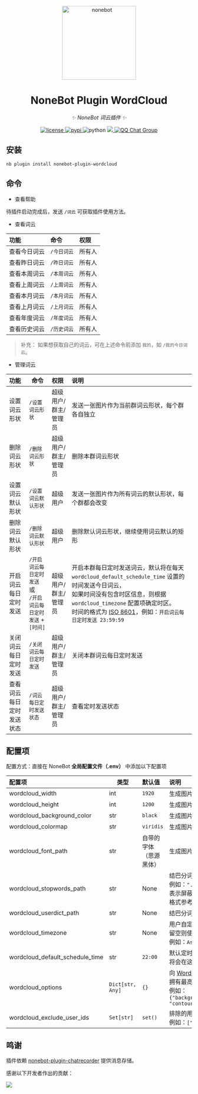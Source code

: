 <!-- markdownlint-disable MD033 MD036 MD041 -->

<p align="center">
  <a href="https://v2.nonebot.dev/"><img src="https://v2.nonebot.dev/logo.png" width="200" height="200" alt="nonebot"></a>
</p>

<div align="center">

# NoneBot Plugin WordCloud

_✨ NoneBot 词云插件 ✨_

</div>

<p align="center">
  <a href="https://raw.githubusercontent.com/he0119/nonebot-plugin-wordcloud/main/LICENSE">
    <img src="https://img.shields.io/github/license/he0119/nonebot-plugin-wordcloud.svg" alt="license">
  </a>
  <a href="https://pypi.python.org/pypi/nonebot-plugin-wordcloud">
    <img src="https://img.shields.io/pypi/v/nonebot-plugin-wordcloud.svg" alt="pypi">
  </a>
  <img src="https://img.shields.io/badge/python-3.8+-blue.svg" alt="python">
  <a href="https://codecov.io/gh/he0119/nonebot-plugin-wordcloud">
    <img src="https://codecov.io/gh/he0119/nonebot-plugin-wordcloud/branch/main/graph/badge.svg?token=e2ECtMI91C"/>
  </a>
  <a href="https://jq.qq.com/?_wv=1027&k=7zQUpiGp">
    <img src="https://img.shields.io/badge/QQ%E7%BE%A4-730374631-orange?style=flat-square" alt="QQ Chat Group">
  </a>
</p>

## 安装

```shell
nb plugin install nonebot-plugin-wordcloud
```

## 命令

- 查看帮助

待插件启动完成后，发送 `/词云` 可获取插件使用方法。

- 查看词云

| 功能         | 命令        | 权限   |
| :----------- | :---------- | :----- |
| 查看今日词云 | `/今日词云` | 所有人 |
| 查看昨日词云 | `/昨日词云` | 所有人 |
| 查看本周词云 | `/本周词云` | 所有人 |
| 查看上周词云 | `/上周词云` | 所有人 |
| 查看本月词云 | `/本月词云` | 所有人 |
| 查看上月词云 | `/上月词云` | 所有人 |
| 查看年度词云 | `/年度词云` | 所有人 |
| 查看历史词云 | `/历史词云` | 所有人 |

> 补充： 如果想获取自己的词云，可在上述命令前添加 `我的`，如 `/我的今日词云`。

- 管理词云

| 功能                     | 命令                                                               | 权限                 | 说明                                                                                                                                                                                                                                                                                                                                 |
| :----------------------- | ------------------------------------------------------------------ | :------------------- | :----------------------------------------------------------------------------------------------------------------------------------------------------------------------------------------------------------------------------------------------------------------------------------------------------------------------------------- |
| 设置词云形状             | `/设置词云形状`                                                    | 超级用户/群主/管理员 | 发送一张图片作为当前群词云形状，每个群各自独立                                                                                                                                                                                                                                                                                       |
| 删除词云形状             | `/删除词云形状`                                                    | 超级用户/群主/管理员 | 删除本群词云形状                                                                                                                                                                                                                                                                                                                     |
| 设置词云默认形状         | `/设置词云默认形状`                                                | 超级用户             | 发送一张图片作为所有词云的默认形状，每个群都会改变                                                                                                                                                                                                                                                                                   |
| 删除词云默认形状         | `/删除词云默认形状`                                                | 超级用户             | 删除默认词云形状，继续使用词云默认的矩形                                                                                                                                                                                                                                                                                             |
| 开启词云每日定时发送     | `/开启词云每日定时发送` 或<br />`/开启词云每日定时发送` + `[时间]` | 超级用户/群主/管理员 | 开启本群每日定时发送词云，默认将在每天 `wordcloud_default_schedule_time` 设置的时间发送今日词云，<br />如果时间没有包含时区信息，则根据 `wordcloud_timezone` 配置项确定时区。<br />时间的格式为 [ISO 8601](https://docs.python.org/zh-cn/3/library/datetime.html#datetime.time.fromisoformat)，例如：`开启词云每日定时发送 23:59:59` |
| 关闭词云每日定时发送     | `/关闭词云每日定时发送`                                            | 超级用户/群主/管理员 | 关闭本群词云每日定时发送                                                                                                                                                                                                                                                                                                             |
| 查看词云每日定时发送状态 | `/词云每日定时发送状态`                                            | 超级用户/群主/管理员 | 查看定时发送状态                                                                                                                                                                                                                                                                                                                     |

## 配置项

配置方式：直接在 NoneBot **全局配置文件（.env）** 中添加以下配置项

| 配置项                          | 类型             | 默认值                 | 说明                                                                                                                                                                                                                                                                                                                                                                              |
| :------------------------------ | ---------------- | :--------------------- | :-------------------------------------------------------------------------------------------------------------------------------------------------------------------------------------------------------------------------------------------------------------------------------------------------------------------------------------------------------------------------------- |
| wordcloud_width                 | int              | `1920`                 | 生成图片的宽度                                                                                                                                                                                                                                                                                                                                                                    |
| wordcloud_height                | int              | `1200`                 | 生成图片的高度                                                                                                                                                                                                                                                                                                                                                                    |
| wordcloud_background_color      | str              | `black`                | 生成图片的背景颜色                                                                                                                                                                                                                                                                                                                                                                |
| wordcloud_colormap              | str              | `viridis`              | 生成图片的字体 [色彩映射表](https://matplotlib.org/stable/tutorials/colors/colormaps.html)                                                                                                                                                                                                                                                                                        |
| wordcloud_font_path             | str              | 自带的字体（思源黑体） | 生成图片的字体文件位置                                                                                                                                                                                                                                                                                                                                                            |
| wordcloud_stopwords_path        | str              | None                   | 结巴分词的 [停用词表](https://github.com/fxsjy/jieba#%E5%9F%BA%E4%BA%8E-tf-idf-%E7%AE%97%E6%B3%95%E7%9A%84%E5%85%B3%E9%94%AE%E8%AF%8D%E6%8A%BD%E5%8F%96) 位置, 用来屏蔽某些词语<br />例如：`"./wordcloud_extra_dict/stopword.txt"`<br />表示屏蔽 **stopword.txt** 中的词语，<br />格式参考 [stop_words.txt](https://github.com/fxsjy/jieba/blob/master/extra_dict/stop_words.txt) |
| wordcloud_userdict_path         | str              | None                   | 结巴分词的[自定义词典](https://github.com/fxsjy/jieba#%E8%BD%BD%E5%85%A5%E8%AF%8D%E5%85%B8) 位置                                                                                                                                                                                                                                                                                  |
| wordcloud_timezone              | str              | None                   | 用户自定义的 [时区](https://docs.python.org/zh-cn/3/library/zoneinfo.html)，<br />留空则使用系统时区，具体数值可参考：[时区列表](https://timezonedb.com/time-zones)，<br />例如：`Asia/Shanghai`                                                                                                                                                                                  |
| wordcloud_default_schedule_time | str              | `22:00`                | 默认定时发送时间，当开启词云每日定时发送时没有提供具体时间，<br />将会在这个时间发送每日词云                                                                                                                                                                                                                                                                                      |
| wordcloud_options               | `Dict[str, Any]` | `{}`                   | 向 [WordCloud](https://amueller.github.io/word_cloud/generated/wordcloud.WordCloud.html#wordcloud.WordCloud) 传递的参数。<br />拥有最高优先级，将会覆盖以上词云的配置项，<br />例如：`{"background_color":"black","max_words":2000,"contour_width":3, "contour_color":"steelblue"}`                                                                                               |
| wordcloud_exclude_user_ids      | `Set[str]`       | `set()`                | 排除的用户 ID 列表（全局，不区分平台），<br />例如：`["123456","456789"]`                                                                                                                                                                                                                                                                                                         |

## 鸣谢

插件依赖 [nonebot-plugin-chatrecorder](https://github.com/MeetWq/nonebot-plugin-chatrecorder) 提供消息存储。

感谢以下开发者作出的贡献：

<a href="https://github.com/he0119/nonebot-plugin-wordcloud/graphs/contributors">
  <img src="https://contrib.rocks/image?repo=he0119/nonebot-plugin-wordcloud&max=1000" />
</a>
